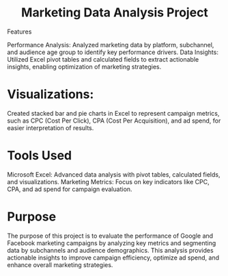<h1 align="center"> Marketing Data Analysis Project </h1
This project focuses on analyzing marketing performance data from Google and Facebook to extract meaningful insights.
The analysis aims to identify trends, evaluate campaign effectiveness, and support data-driven decision-making
through detailed performance segmentation.


# Features
Performance Analysis: Analyzed marketing data by platform, subchannel, and audience age group to identify key performance drivers.
Data Insights: Utilized Excel pivot tables and calculated fields to extract actionable insights,
enabling optimization of marketing strategies.

# Visualizations:
Created stacked bar and pie charts in Excel to represent campaign metrics,
such as CPC (Cost Per Click), CPA (Cost Per Acquisition), and ad spend, for easier interpretation of results.

# Tools Used
Microsoft Excel: Advanced data analysis with pivot tables, calculated fields, and visualizations.
Marketing Metrics: Focus on key indicators like CPC, CPA, and ad spend for campaign evaluation.

# Purpose
The purpose of this project is to evaluate the performance of Google and Facebook marketing campaigns by
analyzing key metrics and segmenting data by subchannels and audience demographics.
This analysis provides actionable insights to improve campaign efficiency,
optimize ad spend, and enhance overall marketing strategies.
